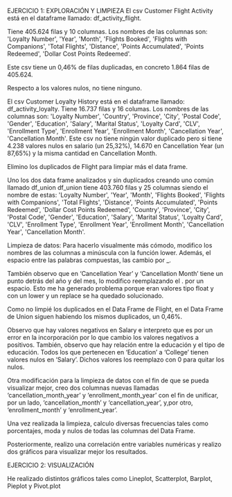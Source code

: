 EJERCICIO 1: EXPLORACIÓN Y LIMPIEZA
El csv Customer Flight Activity está en el dataframe llamado: df_activity_flight. 

Tiene 405.624 filas y 10 columnas. Los nombres de las columnas son: 'Loyalty Number', 'Year', 'Month', 'Flights Booked', 'Flights with Companions', 'Total Flights', 'Distance', 'Points Accumulated', 'Points Redeemed', 'Dollar Cost Points Redeemed'.

Este csv tiene un 0,46% de filas duplicadas, en concreto 1.864 filas de 405.624.

Respecto a los valores nulos, no tiene ninguno.

El csv Customer Loyalty History está en el dataframe llamado: df_activity_loyalty.
Tiene 16.737 filas y 16 columas. Los nombres de las columnas son: 'Loyalty Number', 'Country', 'Province', 'City', 'Postal Code', 'Gender', 'Education', 'Salary', 'Marital Status', 'Loyalty Card', 'CLV', 'Enrollment Type', 'Enrollment Year', 'Enrollment Month', 'Cancellation Year', 'Cancellation Month'.
Este csv no tiene ningún valor duplicado pero si tiene 4.238 valores nulos en salario (un 25,32%), 14.670 en Cancellation Year (un 87,65%) y la misma cantidad en Cancellation Month.

Elimino los duplicados de Flight para limpiar más el data frame.

Uno los dos data frame analizados y sin duplicados creando uno común llamado df_union
df_union tiene 403.760 filas y 25 columnas siendo el nombre de estas: 'Loyalty Number', 'Year', 'Month', 'Flights Booked', 'Flights with Companions', 'Total Flights', 'Distance', 'Points Accumulated', 'Points Redeemed', 'Dollar Cost Points Redeemed', 'Country', 'Province', 'City', 'Postal Code', 'Gender', 'Education', 'Salary', 'Marital Status', 'Loyalty Card', 'CLV', 'Enrollment Type', 'Enrollment Year', 'Enrollment Month', 'Cancellation Year', 'Cancellation Month'.

Limpieza de datos: Para hacerlo visualmente más cómodo, modifico los nombres de las columnas a minúscula con la función lower. Además, el espacio entre las palabras compuestas, las cambio por _.

También observo que en ‘Cancellation Year’ y ‘Cancellation Month’ tiene un punto detrás del año y del mes, lo modifico reemplazando el . por un espacio. Esto me ha generado problema porque eran valores tipo float y con un lower y un replace se ha quedado solucionado.

Como no limpié los duplicados en el Data Frame de Flight, en el Data Frame de Union siguen habiendo los mismos duplicados, un 0,46%.

Observo que hay valores negativos en Salary e interpreto que es por un error en la incorporación por lo que cambio los valores negativos a positivos.
También, observo que hay relación entre la educación y el tipo de educación. Todos los que pertenecen en ‘Education’ a ‘College’ tienen valores nulos en ‘Salary’. Dichos valores los reemplazo con 0 para quitar los nulos.

Otra modificación para la limpieza de datos con el fin de que se pueda visualizar mejor, creo dos columnas nuevas llamadas ‘cancellation_month_year’ y ‘enrollment_month_year’ con el fin de unificar, por un lado, ‘cancellation_month’ y ‘cancellation_year’, y,por otro, ‘enrollment_month’ y ‘enrollment_year’.

Una vez realizada la limpieza, calculo diversas frecuencias tales como porcentajes, moda y nulos de todas las columnas del Data Frame.

Posteriormente, realizo una correlación entre variables numéricas y realizo dos gráficos para visualizar mejor los resultados.

EJERCICIO 2: VISUALIZACIÓN

 He realizado distintos gráficos tales como Lineplot, Scatterplot, Barplot, Pieplot y Pivot.plot

